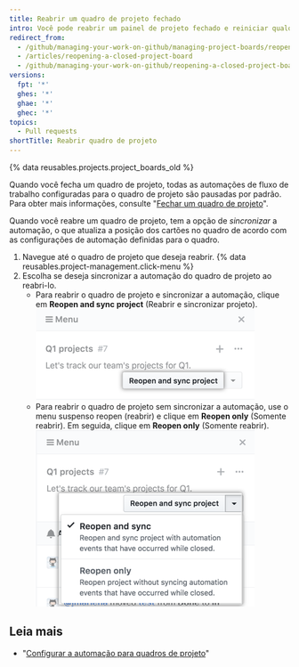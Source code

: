 ```yaml
---
title: Reabrir um quadro de projeto fechado
intro: Você pode reabrir um painel de projeto fechado e reiniciar qualquer automação de fluxo de trabalho que tenha sido configurada para o quadro de projetos.
redirect_from:
  - /github/managing-your-work-on-github/managing-project-boards/reopening-a-closed-project-board
  - /articles/reopening-a-closed-project-board
  - /github/managing-your-work-on-github/reopening-a-closed-project-board
versions:
  fpt: '*'
  ghes: '*'
  ghae: '*'
  ghec: '*'
topics:
  - Pull requests
shortTitle: Reabrir quadro de projeto
---
```


{% data reusables.projects.project_boards_old %}

Quando você fecha um quadro de projeto, todas as automações de fluxo de trabalho configuradas para o quadro de projeto são pausadas por padrão. Para obter mais informações, consulte "[Fechar um quadro de projeto](/articles/closing-a-project-board)".

Quando você reabre um quadro de projeto, tem a opção de *sincronizar* a automação, o que atualiza a posição dos cartões no quadro de acordo com as configurações de automação definidas para o quadro.

1. Navegue até o quadro de projeto que deseja reabrir.
{% data reusables.project-management.click-menu %}
3. Escolha se deseja sincronizar a automação do quadro de projeto ao reabri-lo.
    - Para reabrir o quadro de projeto e sincronizar a automação, clique em **Reopen and sync project** (Reabrir e sincronizar projeto). ![Selecione o botão "Reopen and resync project" (Reabrir e sincronizar projeto)](/assets/images/help/projects/reopen-and-sync-project.png)
    - Para reabrir o quadro de projeto sem sincronizar a automação, use o menu suspenso reopen (reabrir) e clique em **Reopen only** (Somente reabrir). Em seguida, clique em **Reopen only** (Somente reabrir). ![Menu suspenso de reabertura de quadro de projeto fechado](/assets/images/help/projects/reopen-closed-project-board-drop-down-menu.png)

## Leia mais

- "[Configurar a automação para quadros de projeto](/articles/configuring-automation-for-project-boards)"
